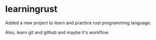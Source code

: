 # learningrust

Added a new project to learn and practice rust programming language.

Also, learn git and github and maybe it's workflow.
